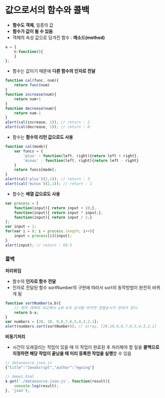 # 값으로서의 함수와 콜백

* **함수도 객체**, 일종의 값
* **함수가 값이 될 수 있음**
* 객체의 속성 값으로 담겨진 함수 : **메소드\(method\)**

```javascript
a = {
    b:function(){
    }
};
```

* 함수는 값이기 때문에 **다른 함수의 인자로 전달**

```javascript
function cal(func, num){
    return func(num)
}
function increase(num){
    return num+1
}
function decrease(num){
    return num-1
}
alert(cal(increase, 1)); // return : 2
alert(cal(decrease, 1)); // return : 0
```

* 함수는 **함수의 리턴 값으로도 사용**

```javascript
function cal(mode){
    var funcs = {
        'plus' : function(left, right){return left + right},
        'minus' : function(left, right){return left - right}
    }
    return funcs[mode];
}
alert(cal('plus')(2,1)); // return : 3
alert(cal('minus')(2,1)); // return : 1
```

* 함수는 **배열 값으로도 사용**

```javascript
var process = [
    function(input){ return input + 10;},
    function(input){ return input * input;},
    function(input){ return input / 2;}
];
var input = 1;
for(var i = 0; i < process.length; i++){
    input = process[i](input);
}
alert(input); // return : 60.5
```

### 콜백 

**처리위임**

* 함수의 **인자로 함수 전달** 
* 인자로 전달된 함수 sortNumber의 구현에 따라서 sort의 동작방법이 완전히 바뀌게 됨

```javascript
function sortNumber(a,b){
    // 위의 예제와 비교해서 a와 b의 순서를 바꾸면 정렬순서가 반대가 된다.
    return b-a;
}
var numbers = [20, 10, 9,8,7,6,5,4,3,2,1];
alert(numbers.sort(sortNumber)); // array, [20,10,9,8,7,6,5,4,3,2,1]
```

**비동기처리**

* 시간이 오래걸리는 작업이 있을 때 이 작업이 완료된 후 처리해야 할 일을 **콜백으로 지정하면 해당 작업이 끝났을 때 미리 등록한 작업을 실행**할 수 있음

```javascript
// datasource.json.js
{"title":"JavaScript","author":"egoing"}

// demo1.html
$.get('./datasource.json.js', function(result){
    console.log(result);
}, 'json');
```

